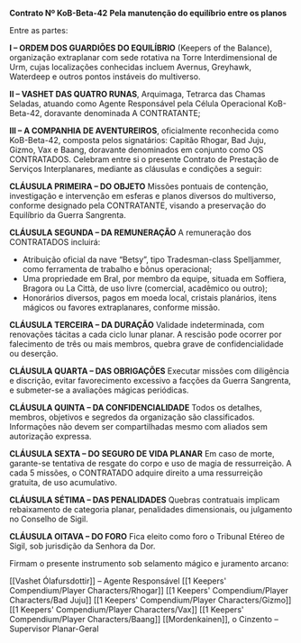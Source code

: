**Contrato Nº KoB-Beta-42**
**Pela manutenção do equilíbrio entre os planos**

Entre as partes:

**I – ORDEM DOS GUARDIÕES DO EQUILÍBRIO** (Keepers of the Balance),
organização extraplanar com sede rotativa na Torre Interdimensional de Urm,
cujas localizações conhecidas incluem Avernus, Greyhawk, Waterdeep e outros
pontos instáveis do multiverso.

**II – VASHET DAS QUATRO RUNAS**, Arquimaga, Tetrarca das Chamas Seladas,
atuando como Agente Responsável pela Célula Operacional KoB-Beta-42,
doravante denominada A CONTRATANTE;

**III – A COMPANHIA DE AVENTUREIROS**, oficialmente reconhecida como
KoB-Beta-42, composta pelos signatários: Capitão Rhogar, Bad Juju, Gizmo, Vax
e Baang, doravante denominados em conjunto como OS CONTRATADOS.
Celebram entre si o presente Contrato de Prestação de Serviços Interplanares,
mediante as cláusulas e condições a seguir:

**CLÁUSULA PRIMEIRA – DO OBJETO**
Missões pontuais de contenção, investigação e intervenção em esferas e planos
diversos do multiverso, conforme designado pela CONTRATANTE, visando a
preservação do Equilíbrio da Guerra Sangrenta.

**CLÁUSULA SEGUNDA – DA REMUNERAÇÃO**
A remuneração dos CONTRATADOS incluirá:
- Atribuição oficial da nave “Betsy”, tipo Tradesman-class Spelljammer, como
ferramenta de trabalho e bônus operacional;
- Uma propriedade em Bral, por membro da equipe, situada em Soffiera, Bragora
ou La Città, de uso livre (comercial, acadêmico ou outro);
- Honorários diversos, pagos em moeda local, cristais planários, itens mágicos ou
favores extraplanares, conforme missão.

**CLÁUSULA TERCEIRA – DA DURAÇÃO**
Validade indeterminada, com renovações tácitas a cada ciclo lunar planar. A
rescisão pode ocorrer por falecimento de três ou mais membros, quebra grave de
confidencialidade ou deserção.

**CLÁUSULA QUARTA – DAS OBRIGAÇÕES**
Executar missões com diligência e discrição, evitar favorecimento excessivo a
facções da Guerra Sangrenta, e submeter-se a avaliações mágicas periódicas.

**CLÁUSULA QUINTA – DA CONFIDENCIALIDADE**
Todos os detalhes, membros, objetivos e segredos da organização são
classificados. Informações não devem ser compartilhadas mesmo com aliados sem
autorização expressa.

**CLÁUSULA SEXTA – DO SEGURO DE VIDA PLANAR**
Em caso de morte, garante-se tentativa de resgate do corpo e uso de magia de
ressurreição. A cada 5 missões, o CONTRATADO adquire direito a uma
ressurreição gratuita, de uso acumulativo.

**CLÁUSULA SÉTIMA – DAS PENALIDADES**
Quebras contratuais implicam rebaixamento de categoria planar, penalidades
dimensionais, ou julgamento no Conselho de Sigil.

**CLÁUSULA OITAVA – DO FORO**
Fica eleito como foro o Tribunal Etéreo de Sigil, sob jurisdição da Senhora da Dor.


Firmam o presente instrumento sob selamento mágico e juramento arcano:

[[Vashet Ólafursdottir]] – Agente Responsável
[[1 Keepers' Compendium/Player Characters/Rhogar]]
[[1 Keepers' Compendium/Player Characters/Bad Juju]]
[[1 Keepers' Compendium/Player Characters/Gizmo]]
[[1 Keepers' Compendium/Player Characters/Vax]]
[[1 Keepers' Compendium/Player Characters/Baang]]
[[Mordenkainen]], o Cinzento – Supervisor Planar-Geral